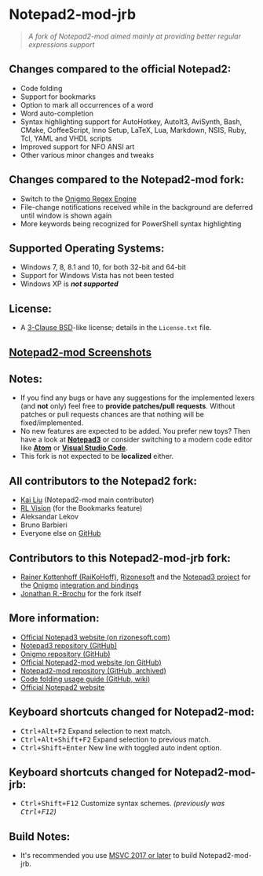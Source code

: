 # Notepad2-mod-jrb

> *A fork of Notepad2-mod aimed mainly at providing better regular expressions support*

## Changes compared to the official Notepad2:

* Code folding
* Support for bookmarks
* Option to mark all occurrences of a word
* Word auto-completion
* Syntax highlighting support for AutoHotkey, AutoIt3, AviSynth, Bash, CMake, CoffeeScript,
  Inno Setup, LaTeX, Lua, Markdown, NSIS, Ruby, Tcl, YAML and VHDL scripts
* Improved support for NFO ANSI art
* Other various minor changes and tweaks

## Changes compared to the Notepad2-mod fork:

* Switch to the [Onigmo Regex Engine](https://github.com/k-takata/Onigmo)
* File-change notifications received while in the background are deferred until window is shown again
* More keywords being recognized for PowerShell syntax highlighting

## Supported Operating Systems:

* Windows 7, 8, 8.1 and 10, for both 32-bit and 64-bit
* Support for Windows Vista has not been tested
* Windows XP is **_not supported_**

## License:

* A [3-Clause BSD](https://opensource.org/licenses/BSD-3-Clause)-like license; details in the `License.txt` file.

## [Notepad2-mod Screenshots](https://xhmikosr.github.io/notepad2-mod/screenshots)

## Notes:

* If you find any bugs or have any suggestions for the implemented lexers (and **not** only)
  feel free to **provide patches/pull requests**. Without patches or pull requests chances are
  that nothing will be fixed/implemented.
* No new features are expected to be added. You prefer new toys? Then have a look at
  **[Notepad3](https://github.com/rizonesoft/Notepad3)** or consider switching to a modern
  code editor like **[Atom](https://atom.io)** or **[Visual Studio Code](https://code.visualstudio.com)**.
* This fork is not expected to be **localized** either.

## All contributors to the Notepad2 fork:

* [Kai Liu](http://code.kliu.org/misc/notepad2/) (Notepad2-mod main contributor)
* [RL Vision](http://www.rlvision.com/notepad2/about.asp) (for the Bookmarks feature)
* Aleksandar Lekov
* Bruno Barbieri
* Everyone else on [GitHub](https://github.com/XhmikosR/notepad2-mod/graphs/contributors)

## Contributors to this Notepad2-mod-jrb fork:

* [Rainer Kottenhoff (RaiKoHoff)](https://github.com/RaiKoHoff), [Rizonesoft](https://www.rizonesoft.com) and the [Notepad3 project](https://github.com/rizonesoft/Notepad3) for the
  [Onigmo](https://github.com/k-takata/Onigmo) [integration and bindings](https://github.com/rizonesoft/Notepad3/commit/85531cae8e2037eac9d60196facda18232d70479)
* [Jonathan R.-Brochu](https://github.com/johnwait) for the fork itself

## More information:

* [Official Notepad3 website (on rizonesoft.com)](https://www.rizonesoft.com/downloads/notepad3/)
* [Notepad3 repository (GitHub)](https://github.com/rizonesoft/Notepad3/)
* [Onigmo repository (GitHub)](https://github.com/k-takata/Onigmo/)
* [Official Notepad2-mod website (on GitHub)](https://xhmikosr.github.io/notepad2-mod/)
* [Notepad2-mod repository (GitHub, archived)](https://github.com/XhmikosR/notepad2-mod/)
* [Code folding usage guide (GitHub, wiki)](https://github.com/XhmikosR/notepad2-mod/wiki/Code-Folding-Usage)
* [Official Notepad2 website](http://www.flos-freeware.ch/notepad2.html)

## Keyboard shortcuts changed for Notepad2-mod:

* <kbd>Ctrl+Alt+F2</kbd>       Expand selection to next match.
* <kbd>Ctrl+Alt+Shift+F2</kbd> Expand selection to previous match.
* <kbd>Ctrl+Shift+Enter</kbd>  New line with toggled auto indent option.

## Keyboard shortcuts changed for Notepad2-mod-jrb:

* <kbd>Ctrl+Shift+F12</kbd>    Customize syntax schemes. *(previously was <kbd>Ctrl+F12</kbd>)*

## Build Notes:

* It's recommended you use [MSVC 2017 or later](https://visualstudio.microsoft.com/vs/whatsnew) to build Notepad2-mod-jrb.
